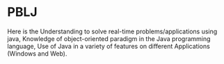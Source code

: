 # PBLJ
Here is the Understanding to solve real-time problems/applications using java, Knowledge of object-oriented paradigm in the Java programming language, Use of Java in a variety of features on different Applications (Windows and Web).
